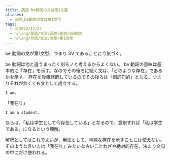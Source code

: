 ```yaml
---
title: 英語 be動詞の文は第1文型
aliases:
  - 英語_be動詞の文は第1文型
tags:
  - d/2022/12/27
  - n/lang/英語/文法/品詞/動詞/be動詞
  - n/lang/英語/文法/文型/第1文型
---
```


be 動詞の文が第1文型、つまり SV であることに今気づく。

be 動詞は他と違うまったく別モノと考えるからよくない。
be 動詞の意味は基本的に「存在」を示す。なのでその後ろに続く文は、「どのような存在」であるかを示す。
存在を後置修飾しているのでその後ろは「副詞句的」となる。つまりそれが無くても文として成立する。


```
I am.
```

「我在り」


```
I am a student.
```

ならば、「私は学生として今存在している」となるので、意訳すれば「私は学生である」になるという理解。


解釈としてはこれでよいが、用法として、単純な存在を示すことには使えない。
そのような言い方は「我在り」みたいな古いことわざや絶対的存在、決まり文句の中にだけ使われる。




